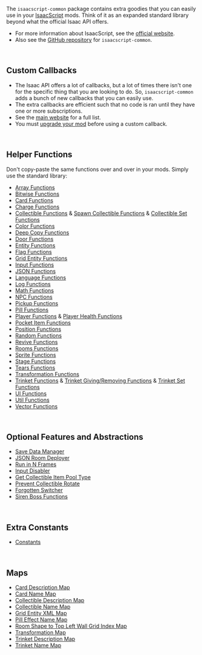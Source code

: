 The `isaacscript-common` package contains extra goodies that you can easily use in your [IsaacScript](https://isaacscript.github.io/) mods. Think of it as an expanded standard library beyond what the official Isaac API offers.

- For more information about IsaacScript, see the [official website](https://isaacscript.github.io/).
- Also see the [GitHub repository](https://github.com/IsaacScript/isaacscript-common) for `isaacscript-common`.

<br />

## Custom Callbacks

- The Isaac API offers a lot of callbacks, but a lot of times there isn't one for the specific thing that you are looking to do. So, `isaacscript-common` adds a bunch of new callbacks that you can easily use.
- The extra callbacks are efficient such that no code is ran until they have one or more subscriptions.
- See the [main website](https://isaacscript.github.io/docs/function-signatures-custom) for a full list.
- You must [upgrade your mod](modules/upgradeMod.html) before using a custom callback.

<br />

## Helper Functions

Don't copy-paste the same functions over and over in your mods. Simply use the standard library:

- [Array Functions](modules/functions_array.html)
- [Bitwise Functions](modules/functions_bitwise.html)
- [Card Functions](modules/functions_cards.html)
- [Charge Functions](modules/functions_charge.html)
- [Collectible Functions](modules/functions_collectibles.html) & [Spawn Collectible Functions](modules/functions_spawnCollectible.html) & [Collectible Set Functions](modules/functions_collectibleSet.html)
- [Color Functions](modules/functions_color.html)
- [Deep Copy Functions](modules/functions_deepCopy.html)
- [Door Functions](modules/functions_doors.html)
- [Entity Functions](modules/functions_entity.html)
- [Flag Functions](modules/functions_flag.html)
- [Grid Entity Functions](modules/functions_gridEntity.html)
- [Input Functions](modules/functions_input.html)
- [JSON Functions](modules/functions_json.html)
- [Language Functions](modules/functions_language.html)
- [Log Functions](modules/functions_log.html)
- [Math Functions](modules/functions_math.html)
- [NPC Functions](modules/functions_npc.html)
- [Pickup Functions](modules/functions_pickups.html)
- [Pill Functions](modules/functions_pills.html)
- [Player Functions](modules/functions_player.html) & [Player Health Functions](modules/functions_playerHealth.html)
- [Pocket Item Functions](modules/functions_pocketItems.html)
- [Position Functions](modules/functions_position.html)
- [Random Functions](modules/functions_random.html)
- [Revive Functions](modules/functions_revive.html)
- [Rooms Functions](modules/functions_rooms.html)
- [Sprite Functions](modules/functions_sprite.html)
- [Stage Functions](modules/functions_stage.html)
- [Tears Functions](modules/functions_tears.html)
- [Transformation Functions](modules/functions_transformations.html)
- [Trinket Functions](modules/functions_trinkets.html) & [Trinket Giving/Removing Functions](modules/functions_trinketGive.html) & [Trinket Set Functions](modules/functions_trinketSet.html)
- [UI Functions](modules/functions_ui.html)
- [Util Functions](modules/functions_util.html)
- [Vector Functions](modules/functions_vector.html)

<br />

## Optional Features and Abstractions

- [Save Data Manager](modules/features_saveDataManager_exports.html)
- [JSON Room Deployer](modules/features_deployJSONRoom.html)
- [Run in N Frames](modules/features_runInNFrames.html)
- [Input Disabler](modules/features_disableInputs.html)
- [Get Collectible Item Pool Type](modules/features_getCollectibleItemPoolType.html)
- [Prevent Collectible Rotate](modules/features_preventCollectibleRotate.html)
- [Forgotten Switcher](modules/features_forgottenSwitch.html)
- [Siren Boss Functions](modules/features_sirenHelpers.html)

<br />

## Extra Constants

- [Constants](modules/constants.html)

<br />

## Maps

- [Card Description Map](modules/maps_cardDescriptionMap.html)
- [Card Name Map](modules/maps_cardNameMap.html)
- [Collectible Description Map](modules/maps_collectibleDescriptionMap.html)
- [Collectible Name Map](modules/maps_collectibleNameMap.html)
- [Grid Entity XML Map](modules/maps_gridEntityXMLMap.html)
- [Pill Effect Name Map](modules/maps_pillEffectNameMap.html)
- [Room Shape to Top Left Wall Grid Index Map](modules/maps_roomShapeToTopLeftWallGridIndexMap.html)
- [Transformation Map](modules/maps_transformationMap.html)
- [Trinket Description Map](modules/maps_trinketDescriptionMap.html)
- [Trinket Name Map](modules/maps_trinketNameMap.html)
